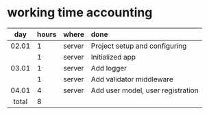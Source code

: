 
# working time accounting

|  day | hours |  where | done |
|:-----:|:-----|:-------|:-----|
| 02.01 |  1   | server |Project setup and configuring |
|       |  1   | server |Initialized app |
| 03.01 |  1   | server |Add logger |
|       |  1   | server |Add validator middleware |
| 04.01 |  4   | server |Add user model, user registration|
| total |  8  | 
